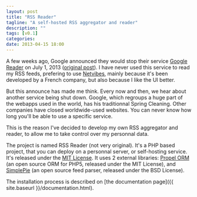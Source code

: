 ```yaml
---
layout: post
title: "RSS Reader"
tagline: "A self-hosted RSS aggregator and reader"
description: ""
tags: [v0.1] 
categories: 
date: 2013-04-15 18:00
---
```


A few weeks ago, Google announced they would stop their service [Google Reader](https://www.google.com/reader/) on July 1, 2013 ([original post](http://googleblog.blogspot.co.uk/2013/03/a-second-spring-of-cleaning.html)). I have never used this service to read my RSS feeds, prefering to use [Netvibes](https://www.netvibes.com/), mainly because it's been developed by a French company, but also because I like the UI better.

But this announce has made me think. Every now and then, we hear about another service being shut down. Google, which regroups a huge part of the webapps used in the world, has his traditionnal Spring Cleaning. Other companies have closed worldwide-used websites. You can never know how long you'll be able to use a specific service.

This is the reason I've decided to develop my own RSS aggregator and reader, to allow me to take control over my personnal data.

The project is named RSS Reader (not very original). It's a PHP based project, that you can deploy on a personnal server, or self-hosting service. It's released under the [MIT License](http://www.opensource.org/licenses/MIT). It uses 2 external libraries: [Propel ORM](http://propelorm.org/) (an open source ORM for PHP5, released under the MIT License), and [SimplePie](http://simplepie.org/) (an open source feed parser, released under the BSD License).

The installation process is described on [the documentation page]({{ site.baseurl }}/documentation.html).